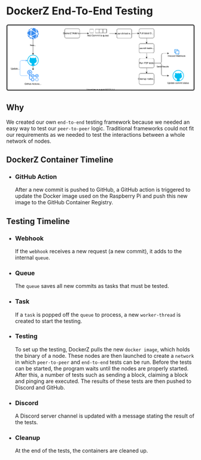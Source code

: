 # DockerZ End-To-End Testing

[![](dockerz.drawio.svg)](dockerz.drawio.svg)

## Why

We created our own `end-to-end` testing framework because we needed an easy way to test our `peer-to-peer` logic. Traditional frameworks could not fit our requirements as we needed to test the interactions between a whole network of nodes.

## DockerZ Container Timeline

- ### GitHub Action
  After a new commit is pushed to GitHub, a GitHub action is triggered to update the Docker image used on the Raspberry Pi and push this new image to the GitHub Container Registry.

## Testing Timeline

- ### Webhook

  If the `webhook` receives a new request (a new commit), it adds to the internal `queue`.

- ### Queue

  The `queue` saves all new commits as tasks that must be tested.

- ### Task

  If a `task` is popped off the `queue` to process, a new `worker-thread` is created to start the testing.

- ### Testing

  To set up the testing, DockerZ pulls the new `docker image`, which holds the binary of a node.
  These nodes are then launched to create a `network` in which `peer-to-peer` and `end-to-end` tests can be run.
  Before the tests can be started, the program waits until the nodes are properly started. After this, a number of tests such as sending a block, claiming a block and pinging are executed. The results of these tests are then pushed to Discord and GitHub.

- ### Discord

  A Discord server channel is updated with a message stating the result of the tests.

- ### Cleanup
  At the end of the tests, the containers are cleaned up.
